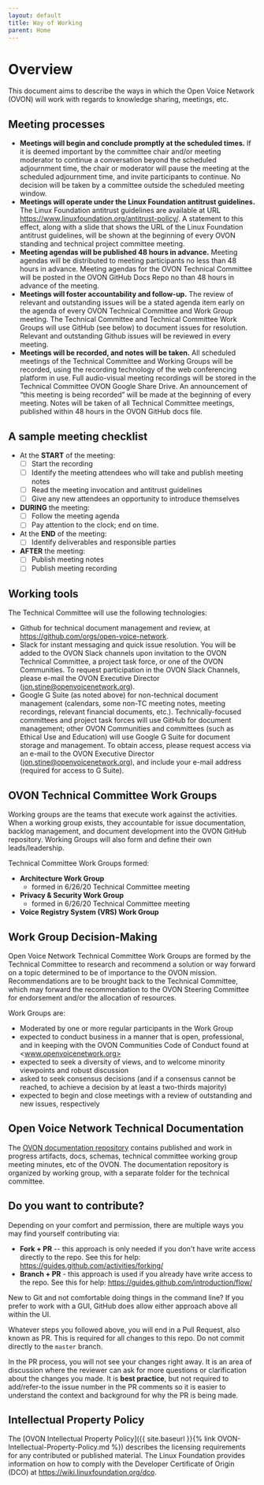 ```yaml
---
layout: default
title: Way of Working
parent: Home
---
```


# Overview

This document aims to describe the ways in which the Open Voice Network (OVON)
will work with regards to knowledge sharing, meetings, etc.

## Meeting processes

* **Meetings will begin and conclude promptly at the scheduled times.**
  If it is deemed important by the committee chair and/or meeting moderator to
  continue a conversation beyond the scheduled adjournment time, the chair or
  moderator will pause the meeting at the scheduled adjournment time, and
  invite participants to continue.  No decision will be taken by a committee
  outside the scheduled meeting window. 
* **Meetings will operate under the Linux Foundation antitrust guidelines.**
  The Linux Foundation antitrust guidelines are available at URL
  <https://www.linuxfoundation.org/antitrust-policy/>.
  A statement to this effect, along with a slide that shows the URL of the
  Linux Foundation antitrust guidelines, will be shown at the beginning of
  every OVON standing and technical project committee meeting.
* **Meeting agendas will be published 48 hours in advance.**
  Meeting agendas will be distributed to meeting participants no less than 48
  hours in advance. Meeting agendas for the OVON Technical Committee will be
  posted in the OVON GitHub Docs Repo no than 48 hours in advance of the meeting.   
* **Meetings will foster accountability and follow-up.**
  The review of relevant and outstanding issues will be a stated agenda item
  early on the agenda of every OVON Technical Committee and Work Group meeting.
  The Technical Committee and Technical Committee Work Groups will use GitHub
  (see below) to document issues for resolution. Relevant and outstanding
  Github issues will be reviewed in every meeting.
* **Meetings will be recorded, and notes will be taken.**
  All scheduled meetings of the Technical Committee and Working Groups will be
  recorded, using the recording technology of the web conferencing platform in
  use. Full audio-visual meeting recordings will be stored in the Technical
  Committee OVON Google Share Drive. An announcement of “this meeting is being
  recorded” will be made at the beginning of every meeting. Notes will be taken
  of all Technical Committee meetings, published within 48 hours in the OVON
  GitHub docs file. 

## A sample meeting checklist

* At the **START** of the meeting:
  * [ ] Start the recording
  * [ ] Identify the meeting attendees who will take and publish meeting notes
  * [ ] Read the meeting invocation and antitrust guidelines
  * [ ] Give any new attendees an opportunity to introduce themselves
* **DURING** the meeting:
  * [ ] Follow the meeting agenda
  * [ ] Pay attention to the clock; end on time.
* At the **END** of the meeting:
  * [ ] Identify deliverables and responsible parties
* **AFTER** the meeting:
  * [ ] Publish meeting notes
  * [ ] Publish meeting recording 

## Working tools

The Technical Committee will use the following technologies:

* Github for technical document management and review, at <https://github.com/orgs/open-voice-network>.
* Slack for instant messaging and quick issue resolution. You will be added to the OVON Slack channels
  upon invitation to the OVON Technical Committee, a project task force, or one of the OVON Communities.
  To request participation in the OVON Slack Channels, please e-mail the OVON Executive Director
  (<jon.stine@openvoicenetwork.org>). 
* Google G Suite (as noted above) for non-technical document management (calendars, some non-TC meeting
  notes, meeting recordings, relevant financial documents, etc.). Technically-focused committees and
  project task forces will use GitHub for document management; other OVON Communities and committees
  (such as Ethical Use and Education) will use Google G Suite for document storage and management.
  To obtain access, please request access via an e-mail to the OVON Executive Director
  (<jon.stine@openvoicenetwork.org>), and include your e-mail address (required for access to G Suite).

## OVON Technical Committee Work Groups 

Working groups are the teams that execute work against the activities.  When a working group exists,
they accountable for issue documentation, backlog management, and document development into the OVON
GitHub repository.  Working Groups will also form and define their own leads/leadership. 

Technical Committee Work Groups formed:  

* **Architecture Work Group**  
  * formed in 6/26/20 Technical Committee meeting 
* **Privacy & Security Work Group** 
  * formed in 6/26/20 Technical Committee meeting 
* **Voice Registry System (VRS) Work Group**
  
## Work Group Decision-Making

Open Voice Network Technical Committee Work Groups are formed by the Technical Committee to research
and recommend a solution or way forward on a topic determined to be of importance to the OVON mission.
Recommendations are to be brought back to the Technical Committee, which may forward the recommendation
to the OVON Steering Committee for endorsement and/or the allocation of resources.

Work Groups are:

* Moderated by one or more regular participants in the Work Group
* expected to conduct business in a manner that is open, professional, and in keeping with the OVON
  Communities Code of Conduct found at <www.openvoicenetwork.org>
* expected to seek a diversity of views, and to welcome minority viewpoints and robust discussion
* asked to seek consensus decisions (and if a consensus cannot be reached, to achieve a decision by at least a two-thirds majority)
* expected to begin and close meetings with a review of outstanding and new issues, respectively

## Open Voice Network Technical Documentation

The [OVON documentation repository](https://github.com/open-voice-network/docs) contains published and
work in progress artifacts, docs, schemas, technical committee working group meeting minutes, etc of the OVON. 
The documentation repository is organized by working group, with a separate folder for the technical committee.

## Do you want to contribute?

Depending on your comfort and permission, there are multiple ways you may find yourself contributing via:

* **Fork + PR** -- this approach is only needed if you don't have write access directly to the repo.
  See this for help: <https://guides.github.com/activities/forking/>
* **Branch + PR** - this approach is used if you already have write access to the repo.
  See this for help: <https://guides.github.com/introduction/flow/>

New to Git and not comfortable doing things in the command line? If you prefer to work with a GUI, GitHub
does allow either approach above all within the UI.

Whatever steps you followed above, you will end in a Pull Request, also known as PR. This is required for
all changes to this repo. Do not commit directly to the `master` branch.

In the PR process, you will not see your changes right away. It is an area of discussion where the reviewer
can ask for more questions or clarification about the changes you made. It is **best practice**, but not
required to add/refer-to the issue number in the PR comments so it is easier to understand the context
and background for why the PR is being made. 

## Intellectual Property Policy

The [OVON Intellectual Property Policy]({{ site.baseurl }}{% link OVON-Intellectual-Property-Policy.md %})
describes the licensing requirements for any contributed or published material. The Linux Foundation provides
information on how to comply with the Developer Certificate of Origin (DCO) at <https://wiki.linuxfoundation.org/dco>.
